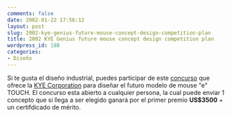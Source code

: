 ```yaml
---
comments: false
date: 2002-01-22 17:56:12
layout: post
slug: 2002-kye-genius-future-mouse-concept-design-competition-plan
title: 2002 KYE Genius future mouse concept design competition plan
wordpress_id: 188
categories:
- Diseño
---
```


Si te gusta el diseño industrial, puedes participar de este [concurso](http://www.geniusnet.com.tw/genius/active/e_mouse__design.htm) que ofrece la [KYE Corporation](http://www.geniusnet.com.tw/) para diseñar el futuro modelo de mouse &#34;e&#34; TOUCH. El concurso esta abierto a cualquier persona, la cual puede enviar 1 concepto que si llega a ser elegido ganará por el primer premio **US$3500** + un certifdicado de mérito.




 
